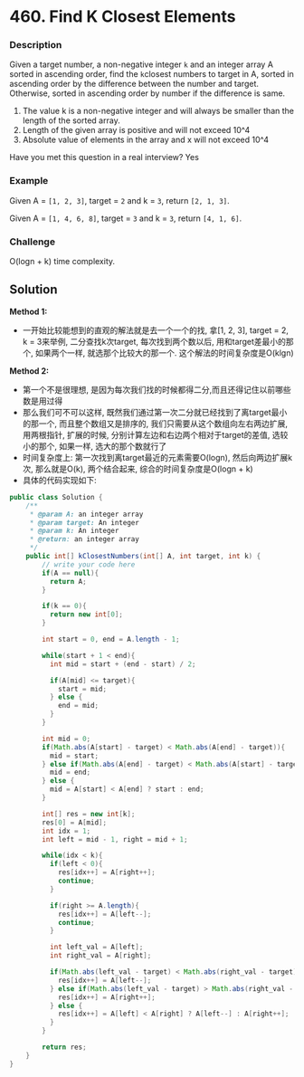 # 460. Find K Closest Elements

### Description

Given a target number, a non-negative integer `k` and an integer array A sorted in ascending order, find the `k`closest numbers to target in A, sorted in ascending order by the difference between the number and target. Otherwise, sorted in ascending order by number if the difference is same.

1. The value k is a non-negative integer and will always be smaller than the length of the sorted array.
2. Length of the given array is positive and will not exceed 10^4
3. Absolute value of elements in the array and x will not exceed 10^4

Have you met this question in a real interview? Yes

### Example

Given A = `[1, 2, 3]`, target = `2` and k = `3`, return `[2, 1, 3]`.

Given A = `[1, 4, 6, 8]`, target = `3` and k = `3`, return `[4, 1, 6]`.

### Challenge

O\(logn + k\) time complexity.

## Solution

**Method 1:**

* 一开始比较能想到的直观的解法就是去一个一个的找, 拿\[1, 2, 3\], target = 2, k = 3来举例, 二分查找k次target, 每次找到两个数以后, 用和target差最小的那个, 如果两个一样, 就选那个比较大的那一个. 这个解法的时间复杂度是O\(klgn\)

**Method 2:**

* 第一个不是很理想, 是因为每次我们找的时候都得二分,而且还得记住以前哪些数是用过得
* 那么我们可不可以这样, 既然我们通过第一次二分就已经找到了离target最小的那一个, 而且整个数组又是排序的, 我们只需要从这个数组向左右两边扩展, 用两根指针, 扩展的时候, 分别计算左边和右边两个相对于target的差值, 选较小的那个, 如果一样, 选大的那个数就行了
* 时间复杂度上: 第一次找到离target最近的元素需要O\(logn\), 然后向两边扩展k次, 那么就是O\(k\), 两个结合起来, 综合的时间复杂度是O\(logn + k\)
* 具体的代码实现如下:

```java
public class Solution {
    /**
     * @param A: an integer array
     * @param target: An integer
     * @param k: An integer
     * @return: an integer array
     */
    public int[] kClosestNumbers(int[] A, int target, int k) {
        // write your code here
        if(A == null){
          return A;
        }

        if(k == 0){
          return new int[0];
        }

        int start = 0, end = A.length - 1;

        while(start + 1 < end){
          int mid = start + (end - start) / 2;

          if(A[mid] <= target){
            start = mid;
          } else {
            end = mid;
          }
        }

        int mid = 0;
        if(Math.abs(A[start] - target) < Math.abs(A[end] - target)){
          mid = start;
        } else if(Math.abs(A[end] - target) < Math.abs(A[start] - target)){
          mid = end;
        } else {
          mid = A[start] < A[end] ? start : end;
        }

        int[] res = new int[k];
        res[0] = A[mid];
        int idx = 1;
        int left = mid - 1, right = mid + 1;

        while(idx < k){
          if(left < 0){
            res[idx++] = A[right++];
            continue;
          }

          if(right >= A.length){
            res[idx++] = A[left--];
            continue;
          }

          int left_val = A[left];
          int right_val = A[right];

          if(Math.abs(left_val - target) < Math.abs(right_val - target)){
            res[idx++] = A[left--];
          } else if(Math.abs(left_val - target) > Math.abs(right_val - target)){
            res[idx++] = A[right++];
          } else {
            res[idx++] = A[left] < A[right] ? A[left--] : A[right++];
          }
        }

        return res;
    }
}
```

